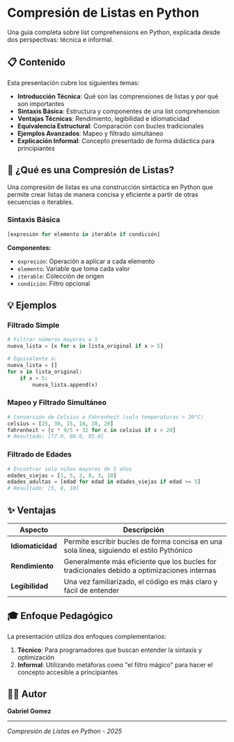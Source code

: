 # Compresión de Listas en Python

Una guía completa sobre list comprehensions en Python, explicada desde dos perspectivas: técnica e informal.

## 📋 Contenido

Esta presentación cubre los siguientes temas:

- **Introducción Técnica**: Qué son las comprensiones de listas y por qué son importantes
- **Sintaxis Básica**: Estructura y componentes de una list comprehension
- **Ventajas Técnicas**: Rendimiento, legibilidad e idiomaticidad
- **Equivalencia Estructural**: Comparación con bucles tradicionales
- **Ejemplos Avanzados**: Mapeo y filtrado simultáneo
- **Explicación Informal**: Concepto presentado de forma didáctica para principiantes

## 🎯 ¿Qué es una Compresión de Listas?

Una compresión de listas es una construcción sintáctica en Python que permite crear listas de manera concisa y eficiente a partir de otras secuencias o iterables.

### Sintaxis Básica
```python
[expresión for elemento in iterable if condición]
```

**Componentes:**
- `expresión`: Operación a aplicar a cada elemento
- `elemento`: Variable que toma cada valor
- `iterable`: Colección de origen
- `condición`: Filtro opcional

## 💡 Ejemplos

### Filtrado Simple
```python
# Filtrar números mayores a 5
nueva_lista = [x for x in lista_original if x > 5]

# Equivalente a:
nueva_lista = []
for x in lista_original:
    if x > 5:
        nueva_lista.append(x)
```

### Mapeo y Filtrado Simultáneo
```python
# Conversión de Celsius a Fahrenheit (solo temperaturas > 20°C)
celsius = [25, 30, 15, 18, 28, 20]
fahrenheit = [c * 9/5 + 32 for c in celsius if c > 20]
# Resultado: [77.0, 88.0, 95.0]
```

### Filtrado de Edades
```python
# Encontrar solo niños mayores de 5 años
edades_viejas = [1, 5, 2, 8, 3, 10]
edades_adultas = [edad for edad in edades_viejas if edad >= 5]
# Resultado: [5, 8, 10]
```

## ✨ Ventajas

| Aspecto | Descripción |
|---------|-------------|
| **Idiomaticidad** | Permite escribir bucles de forma concisa en una sola línea, siguiendo el estilo Pythónico |
| **Rendimiento** | Generalmente más eficiente que los bucles for tradicionales debido a optimizaciones internas |
| **Legibilidad** | Una vez familiarizado, el código es más claro y fácil de entender |

## 🎓 Enfoque Pedagógico

La presentación utiliza dos enfoques complementarios:

1. **Técnico**: Para programadores que buscan entender la sintaxis y optimización
2. **Informal**: Utilizando metáforas como "el filtro mágico" para hacer el concepto accesible a principiantes

## 👨‍💻 Autor

**Gabriel Gomez**

---

*Compresión de Listas en Python - 2025*
